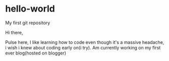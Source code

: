 # hello-world
My first git repository 

Hi there,

Pulse here, I like learning how to code even though it's a massive headache, i wish i knew about coding early on(i try).
Am currently working on my first ever blog(hosted on blogger)
